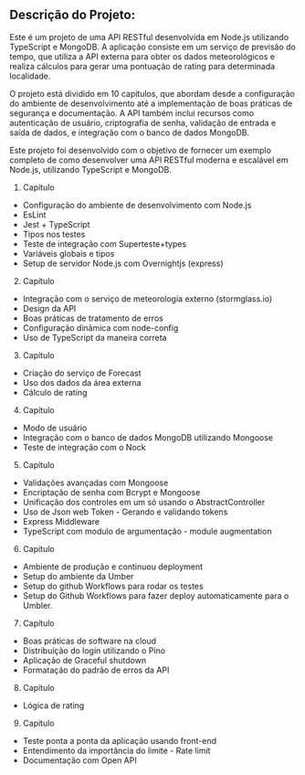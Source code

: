 ## Descrição do Projeto:

Este é um projeto de uma API RESTful desenvolvida em Node.js utilizando TypeScript e MongoDB. 
A aplicação consiste em um serviço de previsão do tempo, que utiliza a API externa para obter os dados meteorológicos e realiza cálculos para gerar uma pontuação de rating para determinada localidade.

O projeto está dividido em 10 capítulos, que abordam desde a configuração do ambiente de desenvolvimento até a implementação de boas práticas de segurança e documentação. 
A API também inclui recursos como autenticação de usuário, criptografia de senha, validação de entrada e saída de dados, e integração com o banco de dados MongoDB.

Este projeto foi desenvolvido com o objetivo de fornecer um exemplo completo de como desenvolver uma API RESTful moderna e escalável em Node.js, utilizando TypeScript e MongoDB.

1. Capítulo

- Configuração do ambiente de desenvolvimento com Node.js
- EsLint
- Jest + TypeScript
- Tipos nos testes
- Teste de integração com Superteste+types
- Variáveis globais e tipos
- Setup de servidor Node.js com Overnightjs (express)

2. Capítulo

- Integração com o serviço de meteorologia externo (stormglass.io)
- Design da API
- Boas práticas de tratamento de erros
- Configuração dinâmica com node-config
- Uso de TypeScript da maneira correta

3. Capítulo

- Criação do serviço de Forecast
- Uso dos dados da área externa
- Cálculo de rating

4. Capítulo

- Modo de usuário
- Integração com o banco de dados MongoDB utilizando Mongoose
- Teste de integração com o Nock

5. Capítulo

- Validações avançadas com Mongoose
- Encriptação de senha com Bcrypt e Mongoose
- Unificação dos controles em um só usando o AbstractController
- Uso de Json web Token - Gerando e validando tokens
- Express Middleware
- TypeScript com modulo de argumentação - module augmentation

6. Capítulo

- Ambiente de produção e continuou deployment
- Setup do ambiente da Umber
- Setup do github Workflows para rodar os testes
- Setup do Github Workflows para fazer deploy automaticamente para o Umbler.

7. Capítulo

- Boas práticas de software na cloud
- Distribuição do login utilizando o Pino
- Aplicação de Graceful shutdown
- Formatação do padrão de erros da API

8. Capítulo

- Lógica de rating

9. Capítulo

- Teste ponta a ponta da aplicação usando front-end
- Entendimento da importância do limite - Rate limit
- Documentação com Open API
